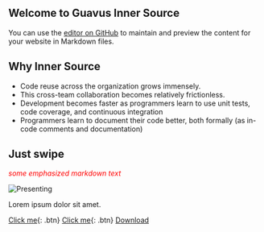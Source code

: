 ## Welcome to Guavus Inner Source 
You can use the [editor on GitHub](https://github.com/jyotsna-talwani-guavus/jyotsna-talwani-guavus.github.io/edit/master/README.md) to maintain and preview the content for your website in Markdown files.

## Why Inner Source

* Code reuse across the organization grows immensely.
* This cross-team collaboration becomes relatively frictionless. 
* Development becomes faster as programmers learn to use unit tests, code coverage, and continuous integration
* Programmers learn to document their code better, both formally (as in-code comments and documentation) 

<!-- background: #ff786c-->
<!-- color: #fff -->

## Just swipe

<span style="color:red"> *some emphasized markdown text*</span>

![Presenting](https://www.swipe.to/perm-static/intro/presenting-devices.png)


Lorem ipsum dolor sit amet.

[Click me](http://techpubs.ggn.in.guavus.com/OnlineHelp/ReflexPlatform/Launch%20Dashboard/Index.html){: .btn}
[Click me](https://github.com/Guavus/tp-demo){: .btn}
<a href="https://github.com/pages-themes/time-machine/zipball/master" class="download-button zip"><span>Download</span></a>

